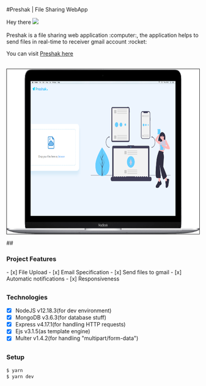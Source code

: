 #Preshak | File Sharing WebApp
<p>Hey there <img src="https://media.giphy.com/media/hvRJCLFzcasrR4ia7z/giphy.gif" width="25px"><br/><br/>Preshak is a file sharing web application :computer:, the application helps to send files in real-time to receiver gmail account :rocket:</p> You can visit <a href="https://preshak.herokuapp.com/">Preshak here</a><br/><br/>
<p align="center">
<img src="https://github.com/SanjeevYadavcr7/preshak/blob/main/preshak_git.png" width="700px" height="430px" align="center" style="border:1px solid" alt="Godam">
</p>
## <h3>Project Features</h3>
- [x] File Upload
- [x] Email Specification
- [x] Send files to gmail 
- [x] Automatic notifications
- [x] Responsiveness

## <h3> Technologies </h3>
- [x] NodeJS v12.18.3(for dev environment) <br/>
- [x] MongoDB v3.6.3(for database stuff) <br/>
- [x] Express v4.17.1(for handling HTTP requests) <br/>
- [x] Ejs v3.1.5(as template engine)<br/>
- [x] Multer v1.4.2(for handling "multipart/form-data") <br/>

## <h3>Setup</h3>
```
$ yarn
$ yarn dev
```

